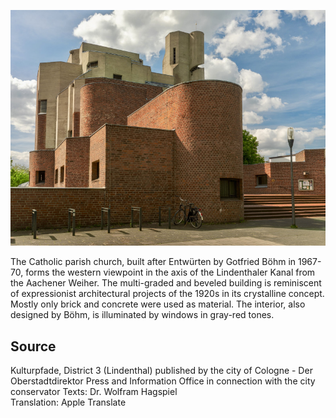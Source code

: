 ![](./images/05315000-b03-t05/p5.4.jpg)

The Catholic parish church, built after Entwürten by Gotfried Böhm in 1967-70, forms the western viewpoint in the axis of the Lindenthaler Kanal from the Aachener Weiher. The multi-graded and beveled building is reminiscent of expressionist architectural projects of the 1920s in its crystalline concept. Mostly only brick and concrete were used as material. The interior, also designed by Böhm, is illuminated by windows in gray-red tones.

## Source

Kulturpfade, District 3 (Lindenthal)
published by the city of Cologne - Der Oberstadtdirektor
Press and Information Office in connection with the city conservator
Texts: Dr. Wolfram Hagspiel  
Translation: Apple Translate